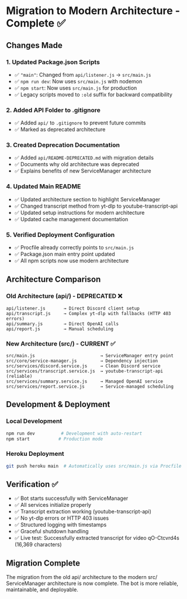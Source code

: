 # Migration to Modern Architecture - Complete ✅

## Changes Made

### 1. Updated Package.json Scripts
- ✅ `"main"`: Changed from `api/listener.js` → `src/main.js`
- ✅ `npm run dev`: Now uses `src/main.js` with nodemon
- ✅ `npm start`: Now uses `src/main.js` for production
- ✅ Legacy scripts moved to `:old` suffix for backward compatibility

### 2. Added API Folder to .gitignore
- ✅ Added `api/` to `.gitignore` to prevent future commits
- ✅ Marked as deprecated architecture

### 3. Created Deprecation Documentation
- ✅ Added `api/README-DEPRECATED.md` with migration details
- ✅ Documents why old architecture was deprecated
- ✅ Explains benefits of new ServiceManager architecture

### 4. Updated Main README
- ✅ Updated architecture section to highlight ServiceManager
- ✅ Changed transcript method from yt-dlp to youtube-transcript-api
- ✅ Updated setup instructions for modern architecture
- ✅ Updated cache management documentation

### 5. Verified Deployment Configuration
- ✅ Procfile already correctly points to `src/main.js`
- ✅ Package.json main entry point updated
- ✅ All npm scripts now use modern architecture

## Architecture Comparison

### Old Architecture (api/) - DEPRECATED ❌
```
api/listener.js       → Direct Discord client setup
api/transcript.js     → Complex yt-dlp with fallbacks (HTTP 403 errors)
api/summary.js        → Direct OpenAI calls
api/report.js         → Manual scheduling
```

### New Architecture (src/) - CURRENT ✅
```
src/main.js                         → ServiceManager entry point
src/core/service-manager.js         → Dependency injection
src/services/discord.service.js     → Clean Discord service
src/services/transcript.service.js  → youtube-transcript-api (reliable)
src/services/summary.service.js     → Managed OpenAI service
src/services/report.service.js      → Service-managed scheduling
```

## Development & Deployment

### Local Development
```bash
npm run dev          # Development with auto-restart
npm start           # Production mode
```

### Heroku Deployment
```bash
git push heroku main  # Automatically uses src/main.js via Procfile
```

## Verification ✅

- ✅ Bot starts successfully with ServiceManager
- ✅ All services initialize properly
- ✅ Transcript extraction working (youtube-transcript-api)
- ✅ No yt-dlp errors or HTTP 403 issues
- ✅ Structured logging with timestamps
- ✅ Graceful shutdown handling
- ✅ Live test: Successfully extracted transcript for video qO-Ctcvrd4s (16,369 characters)

## Migration Complete

The migration from the old api/ architecture to the modern src/ ServiceManager architecture is now complete. The bot is more reliable, maintainable, and deployable.
